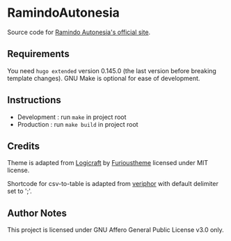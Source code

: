 # RamindoAutonesia

Source code for [Ramindo Autonesia's official site](https://ramindoautonesia.com).

## Requirements

You need `hugo extended` version 0.145.0 (the last version before breaking
template changes). GNU Make is optional for ease of development.

## Instructions

* Development : run `make` in project root
* Production : run `make build` in project root

## Credits

Theme is adapted from [Logicraft](https://github.com/furioustheme/logicraft/)
by [Furioustheme](https://furioustheme.com/) licensed under MIT license.

Shortcode for csv-to-table is adapted from
[veriphor](https://www.veriphor.com/articles/working-with-csv-files/) with
default delimiter set to ';'.

## Author Notes

This project is licensed under GNU Affero General Public License v3.0 only.
